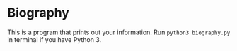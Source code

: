 # Biography

This is a program that prints out your information. Run `python3 biography.py` in terminal if you have Python 3.

